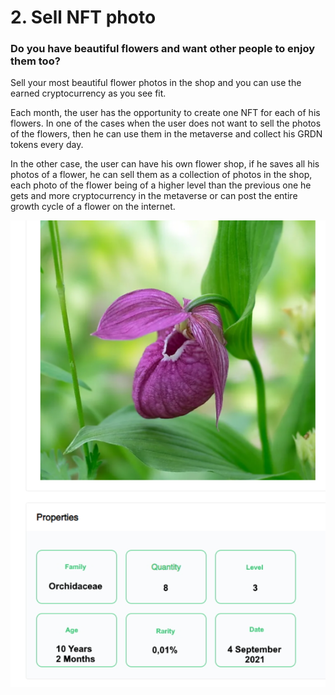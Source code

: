 # 2. Sell NFT photo

### Do you have beautiful flowers and want other people to enjoy them too?&#x20;

Sell ​​your most beautiful flower photos in the shop and you can use the earned cryptocurrency as you see fit.&#x20;

Each month, the user has the opportunity to create one NFT for each of his flowers. In one of the cases when the user does not want to sell the photos of the flowers, then he can use them in the metaverse and collect his GRDN tokens every day.&#x20;

In the other case, the user can have his own flower shop, if he saves all his photos of a flower, he can sell them as a collection of photos in the shop, each photo of the flower being of a higher level than the previous one he gets and more cryptocurrency in the metaverse or can post the entire growth cycle of a flower on the internet.

![NFT Store properties](<../../.gitbook/assets/image (2).png>)
